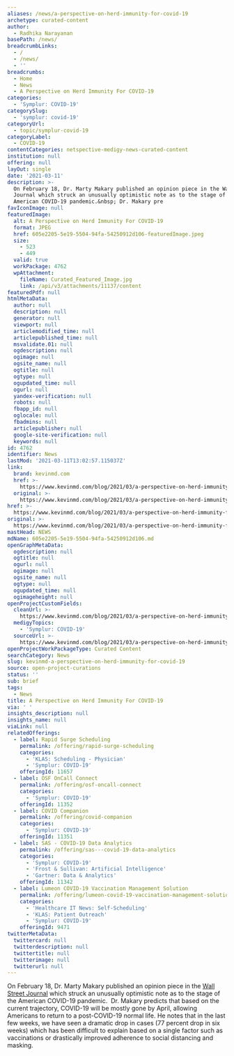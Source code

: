 ```yaml
---
aliases: /news/a-perspective-on-herd-immunity-for-covid-19
archetype: curated-content
author:
  - Radhika Narayanan
basePath: /news/
breadcrumbLinks:
  - /
  - /news/
  - ''
breadcrumbs:
  - Home
  - News
  - A Perspective on Herd Immunity For COVID-19
categories:
  - 'Symplur: COVID-19'
categorySlug:
  - 'symplur: covid-19'
categoryUrl:
  - topic/symplur-covid-19
categoryLabel:
  - COVID-19
contentCategories: netspective-medigy-news-curated-content
institution: null
offering: null
layOut: single
date: '2021-03-11'
description: >-
  On February 18, Dr. Marty Makary published an opinion piece in the Wall Street
  Journal which struck an unusually optimistic note as to the stage of the
  American COVID-19 pandemic.&nbsp; Dr. Makary pre
favIconImage: null
featuredImage:
  alt: A Perspective on Herd Immunity For COVID-19
  format: JPEG
  href: 605e2205-5e19-5504-94fa-54250912d106-featuredImage.jpeg
  size:
    - 523
    - 449
  valid: true
  workPackage: 4762
  wpAttachment:
    fileName: Curated_Featured_Image.jpg
    link: /api/v3/attachments/11137/content
featuredPdf: null
htmlMetaData:
  author: null
  description: null
  generator: null
  viewport: null
  articlemodified_time: null
  articlepublished_time: null
  msvalidate.01: null
  ogdescription: null
  ogimage: null
  ogsite_name: null
  ogtitle: null
  ogtype: null
  ogupdated_time: null
  ogurl: null
  yandex-verification: null
  robots: null
  fbapp_id: null
  oglocale: null
  fbadmins: null
  articlepublisher: null
  google-site-verification: null
  keywords: null
id: 4762
identifier: News
lastMod: '2021-03-11T13:02:57.115037Z'
link:
  brand: kevinmd.com
  href: >-
    https://www.kevinmd.com/blog/2021/03/a-perspective-on-herd-immunity-for-covid-19.html
  original: >-
    https://www.kevinmd.com/blog/2021/03/a-perspective-on-herd-immunity-for-covid-19.html
href: >-
  https://www.kevinmd.com/blog/2021/03/a-perspective-on-herd-immunity-for-covid-19.html
original: >-
  https://www.kevinmd.com/blog/2021/03/a-perspective-on-herd-immunity-for-covid-19.html
mastHead: NEWS
mdName: 605e2205-5e19-5504-94fa-54250912d106.md
openGraphMetaData:
  ogdescription: null
  ogtitle: null
  ogurl: null
  ogimage: null
  ogsite_name: null
  ogtype: null
  ogupdated_time: null
  ogimageheight: null
openProjectCustomFields:
  cleanUrl: >-
    https://www.kevinmd.com/blog/2021/03/a-perspective-on-herd-immunity-for-covid-19.html
  medigyTopics:
    - 'Symplur: COVID-19'
  sourceUrl: >-
    https://www.kevinmd.com/blog/2021/03/a-perspective-on-herd-immunity-for-covid-19.html
openProjectWorkPackageType: Curated Content
searchCategory: News
slug: kevinmd-a-perspective-on-herd-immunity-for-covid-19
source: open-project-curations
status: ''
sub: brief
tags:
  - News
title: A Perspective on Herd Immunity For COVID-19
via: ' '
insights_description: null
insights_name: null
viaLink: null
relatedOfferings:
  - label: Rapid Surge Scheduling
    permalink: /offering/rapid-surge-scheduling
    categories:
      - 'KLAS: Scheduling - Physician'
      - 'Symplur: COVID-19'
    offeringId: 11657
  - label: OSF OnCall Connect
    permalink: /offering/osf-oncall-connect
    categories:
      - 'Symplur: COVID-19'
    offeringId: 11352
  - label: COVID Companion
    permalink: /offering/covid-companion
    categories:
      - 'Symplur: COVID-19'
    offeringId: 11351
  - label: SAS - COVID-19 Data Analytics
    permalink: /offering/sas---covid-19-data-analytics
    categories:
      - 'Symplur: COVID-19'
      - 'Frost & Sullivan: Artificial Intelligence'
      - 'Gartner: Data & Analytics'
    offeringId: 11342
  - label: Lumeon COVID-19 Vaccination Management Solution
    permalink: /offering/lumeon-covid-19-vaccination-management-solution
    categories:
      - 'Healthcare IT News: Self-Scheduling'
      - 'KLAS: Patient Outreach'
      - 'Symplur: COVID-19'
    offeringId: 9471
twitterMetaData:
  twittercard: null
  twitterdescription: null
  twittertitle: null
  twitterimage: null
  twitterurl: null
---
```

<p>On February 18, Dr. Marty Makary published an opinion piece in the <a href="https://www.wsj.com/articles/well-have-herd-immunity-by-april-11613669731">Wall Street Journal</a> which struck an unusually optimistic note as to the stage of the American COVID-19 pandemic.&nbsp; Dr. Makary predicts that based on the current trajectory, COVID-19 will be mostly gone by April, allowing Americans to return to a post-COVID-19 normal life. He notes that in the last few weeks, we have seen a dramatic drop in cases (77 percent drop in six weeks) which has been difficult to explain based on a single factor such as vaccinations or drastically improved adherence to social distancing and masking.</p>